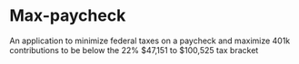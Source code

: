 # Max-paycheck
An application to minimize federal taxes on a paycheck and maximize 401k contributions to be below the 22% $47,151 to $100,525 tax bracket
